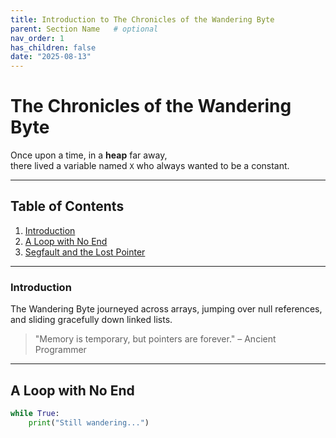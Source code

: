 ```yaml
---
title: Introduction to The Chronicles of the Wandering Byte
parent: Section Name   # optional
nav_order: 1
has_children: false
date: "2025-08-13"
---
```


# The Chronicles of the Wandering Byte

Once upon a time, in a **heap** far away,  
there lived a variable named `X` who always wanted to be a constant.

---

## Table of Contents
1. [Introduction](#introduction)
2. [A Loop with No End](#a-loop-with-no-end)
3. [Segfault and the Lost Pointer](#segfault-and-the-lost-pointer)

---

### Introduction
The Wandering Byte journeyed across arrays, jumping over null references,  
and sliding gracefully down linked lists.

> "Memory is temporary, but pointers are forever." – Ancient Programmer

---

## A Loop with No End
```python
while True:
    print("Still wandering...")
